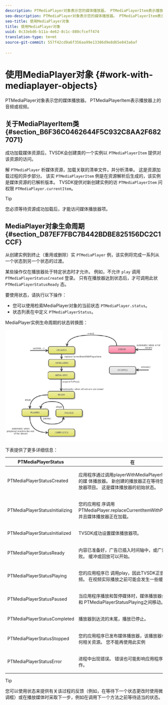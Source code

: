 ```yaml
---
description: PTMediaPlayer对象表示您的媒体播放器。 PTMediaPlayerItem表示播放器上的音频或视频。
seo-description: PTMediaPlayer对象表示您的媒体播放器。 PTMediaPlayerItem表示播放器上的音频或视频。
seo-title: 使用MediaPlayer对象
title: 使用MediaPlayer对象
uuid: 0c33ebd6-b11a-4e62-8c1c-880cfceff474
translation-type: tm+mt
source-git-commit: 557f42cd9a6f356aa99e13386d9e8d65e043a6af

---
```



# 使用MediaPlayer对象 {#work-with-mediaplayer-objects}

PTMediaPlayer对象表示您的媒体播放器。 PTMediaPlayerItem表示播放器上的音频或视频。

## 关于MediaPlayerItem类 {#section_B6F36C0462644F5C932C8AA2F6827071}

成功加载媒体资源后，TVSDK会创建类的一个实例以 `PTMediaPlayerItem` 提供对该资源的访问。

解 `PTMediaPlayer` 析媒体资源，加载关联的清单文件，并分析清单。 这是资源加载过程的异步部分。 该实 `PTMediaPlayerItem` 例是在资源解析后生成的，该实例是媒体资源的已解析版本。 TVSDK提供对新创建实例的访 `PTMediaPlayerItem` 问权限 `PTMediaPlayer.currentItem`。

>[!TIP]
>
>您必须等待资源成功加载后，才能访问媒体播放器项。

## MediaPlayer对象生命周期 {#section_D87EF7FBC7B442BDBE825156DC2C1CCF}

从创建实例到终止（重用或删除）实 `PTMediaPlayer` 例，该实例将完成一系列从一个状态到另一个状态的过渡。

某些操作仅在播放器处于特定状态时才允许。 例如，不允许 `play` 调用 `PTMediaPlayerStatusCreated` 登录。 只有在播放器达到状态后，才可调用此状 `PTMediaPlayerStatusReady` 态。

要使用状态，请执行以下操作：

* 您可以使用检索MediaPlayer对象的当前状态 `PTMediaPlayer.status`。
* 状态列表在中定义 `PTMediaPlayerStatus`。

MediaPlayer实例生命周期的状态转换图：
<!--<a id="fig_1C55DE3F186F4B36AFFDCDE90379534C"></a>-->

![](assets/player-state-transitions-diagram-ios2_web.png)

下表提供了更多详细信息：

<table id="table_426F0093E4214EA88CD72A7796B58DFD"> 
 <thead> 
  <tr> 
   <th colname="col1" class="entry"><b>PTMediaPlayerStatus</b></th> 
   <th colname="col2" class="entry"><b>在</b> </th> 
  </tr> 
 </thead>
 <tbody> 
  <tr> 
   <td colname="col1"> <p><span class="codeph"> PTMediaPlayerStatusCreated</span> </p> </td> 
   <td colname="col2"> <p>应用程序通过调用playerWithMediaPlayerItem请求新的媒 <span class="codeph"> 体播放器</span>。 新创建的播放器正在等待您指定媒体播放器项目。 这是媒体播放器的初始状态。 </p> </td> 
  </tr> 
  <tr> 
   <td colname="col1"> <p> <span class="codeph"> PTMediaPlayerStatusInitializing</span> </p> </td> 
   <td colname="col2"> <p>您的应用程 <span class="codeph"> 序调用PTMediaPlayer.replaceCurrentItemWithPlayerItem</span>，并且媒体播放器正在加载。 </p> </td> 
  </tr> 
  <tr> 
   <td colname="col1"> <p><span class="codeph"> PTMediaPlayerStatusInitialized</span> </p> </td> 
   <td colname="col2"> <p>TVSDK成功设置媒体播放器项。 </p> </td> 
  </tr> 
  <tr> 
   <td colname="col1"> <p> <span class="codeph"> PTMediaPlayerStatusReady</span> </p> </td> 
   <td colname="col2"> <p>内容已准备好，广告已插入时间轴中，或广告过程失败。 缓冲或回放可以开始。 </p> </td> 
  </tr> 
  <tr> 
   <td colname="col1"> <p><span class="codeph"> PTMediaPlayerStatusPlaying</span> </p> </td> 
   <td colname="col2"> <p>您的应用程序已 <span class="codeph"> 调用play</span>，因此TVSDK正尝试播放视频。 在视频实际播放之前可能会发生一些缓冲。 </p> </td> 
  </tr> 
  <tr> 
   <td colname="col1"> <p><span class="codeph"> PTMediaPlayerStatusPaused</span> </p> </td> 
   <td colname="col2"> <p>当应用程序播放和暂停媒体时，媒体播放器会在此状态和 <span class="codeph"> PTMediaPlayerStatusPlaying之间移动</span>。 </p> </td> 
  </tr> 
  <tr> 
   <td colname="col1"> <p><span class="codeph"> PTMediaPlayerStatusCompleted</span> </p> </td> 
   <td colname="col2"> <p>播放器到达流的末尾，播放已停止。 </p> </td> 
  </tr> 
  <tr> 
   <td colname="col1"> <p><span class="codeph"> PTMediaPlayerStatusStopped</span> </p> </td> 
   <td colname="col2"> <p>您的应用程序已发布媒体播放器，该播放器也会释放任何相关资源。 您不能再使用此实例 </p> </td> 
  </tr> 
  <tr> 
   <td colname="col1"> <p><span class="codeph"> PTMediaPlayerStatusError</span> </p> </td> 
   <td colname="col2"> <p>进程中出现错误。 错误也可能影响应用程序下一步的操作。 </p> </td> 
  </tr> 
 </tbody> 
</table>

>[!TIP]
>
>您可以使用状态来提供有关该过程的反馈（例如，在等待下一个状态更改时使用微调框）或在播放媒体时采取下一步，例如在调用下一个方法之前等待适当的状态。